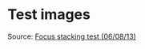 # Test images

Source: [Focus stacking test (06/08/13)](http://imajeenyus.com/computer/20130806_focus_stacking/index.shtml)
